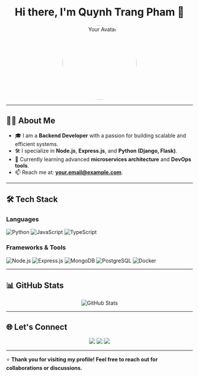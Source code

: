 <h1 align="center">Hi there, I'm Quynh Trang Pham 👋</h1>

<p align="center">
  <img src="https://avatars.githubusercontent.com/u/126786525?s=400&u=d51fff4d9c6b3c0784205022e5d9c7ec2dedfe13&v=4" alt="Your Avatar" width="200" style="border-radius: 50%;">
</p>

---

## 👨‍💻 About Me

- 🎓 I am a **Backend Developer** with a passion for building scalable and efficient systems.
- 🛠️ I specialize in **Node.js**, **Express.js**, and **Python (Django, Flask)**.
- 🌱 Currently learning advanced **microservices architecture** and **DevOps tools**.
- 📫 Reach me at: **[your.email@example.com](mailto:your.email@example.com)**.

---

## 🛠️ Tech Stack

### Languages
![Python](https://img.shields.io/badge/-Python-3776AB?logo=python&logoColor=white&style=flat-square)
![JavaScript](https://img.shields.io/badge/-JavaScript-F7DF1E?logo=javascript&logoColor=white&style=flat-square)
![TypeScript](https://img.shields.io/badge/-TypeScript-3178C6?logo=typescript&logoColor=white&style=flat-square)

### Frameworks & Tools
![Node.js](https://img.shields.io/badge/-Node.js-339933?logo=node.js&logoColor=white&style=flat-square)
![Express.js](https://img.shields.io/badge/-Express.js-000000?logo=express&logoColor=white&style=flat-square)
![MongoDB](https://img.shields.io/badge/-MongoDB-47A248?logo=mongodb&logoColor=white&style=flat-square)
![PostgreSQL](https://img.shields.io/badge/-PostgreSQL-336791?logo=postgresql&logoColor=white&style=flat-square)
![Docker](https://img.shields.io/badge/-Docker-2496ED?logo=docker&logoColor=white&style=flat-square)

---

## 📊 GitHub Stats

<p align="center">
  <img src="https://github-readme-stats.vercel.app/api?username=your-github-username&show_icons=true&theme=radical" alt="GitHub Stats">
</p>

---

## 🌐 Let's Connect

<p align="center">
  <a href="https://www.linkedin.com/in/your-linkedin-profile/" target="_blank"><img src="https://img.shields.io/badge/-LinkedIn-0077B5?logo=linkedin&logoColor=white&style=flat-square"></a>
  <a href="mailto:your.email@example.com"><img src="https://img.shields.io/badge/-Gmail-D14836?logo=gmail&logoColor=white&style=flat-square"></a>
  <a href="https://your-portfolio-website.com/" target="_blank"><img src="https://img.shields.io/badge/-Portfolio-000000?logo=firefox&logoColor=white&style=flat-square"></a>
</p>

---

⭐️ **Thank you for visiting my profile! Feel free to reach out for collaborations or discussions.**

